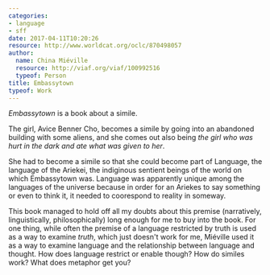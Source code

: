 ```yaml
---
categories:
- language
- sff
date: 2017-04-11T10:20:26
resource: http://www.worldcat.org/oclc/870498057
author:
  name: China Miéville
  resource: http://viaf.org/viaf/100992516
  typeof: Person
title: Embassytown
typeof: Work
---
```


*Embassytown* is a book about a simile.

The girl, Avice Benner Cho, becomes a simile by going into an
abandoned building with some aliens, and she comes out also being *the
girl who was hurt in the dark and ate what was given to her*.

She had to become a simile so that she could become part of Language,
the language of the Ariekei, the indiginous sentient beings of the
world on which Embassytown was. Language was apparently unique among
the languages of the universe because in order for an Ariekes to say
something or even to think it, it needed to coorespond to reality in
someway.

This book managed to hold off all my doubts about this premise
(narratively, linguistically, philosophically) long enough for me to
buy into the book. For one thing, while often the premise of a
language restricted by truth is used as a way to examine *truth*,
which just doesn't work for me, Miéville used it as a way to examine
language and the relationship between language and thought. How does
language restrict or enable though? How do similes work? What does
metaphor get you?
